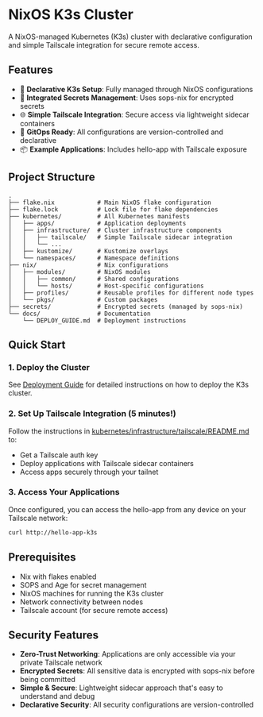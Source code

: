 # NixOS K3s Cluster

A NixOS-managed Kubernetes (K3s) cluster with declarative configuration and simple Tailscale integration for secure remote access.

## Features

- 🚀 **Declarative K3s Setup**: Fully managed through NixOS configurations
- 🔐 **Integrated Secrets Management**: Uses sops-nix for encrypted secrets
- 🌐 **Simple Tailscale Integration**: Secure access via lightweight sidecar containers
- 🎯 **GitOps Ready**: All configurations are version-controlled and declarative
- 📦 **Example Applications**: Includes hello-app with Tailscale exposure

## Project Structure

```
.
├── flake.nix            # Main NixOS flake configuration
├── flake.lock           # Lock file for flake dependencies
├── kubernetes/          # All Kubernetes manifests
│   ├── apps/            # Application deployments
│   ├── infrastructure/  # Cluster infrastructure components
│   │   ├── tailscale/   # Simple Tailscale sidecar integration
│   │   └── ...
│   ├── kustomize/       # Kustomize overlays
│   └── namespaces/      # Namespace definitions
├── nix/                 # Nix configurations
│   ├── modules/         # NixOS modules
│   │   ├── common/      # Shared configurations
│   │   └── hosts/       # Host-specific configurations
│   ├── profiles/        # Reusable profiles for different node types
│   └── pkgs/            # Custom packages
├── secrets/             # Encrypted secrets (managed by sops-nix)
└── docs/                # Documentation
    └── DEPLOY_GUIDE.md  # Deployment instructions
```

## Quick Start

### 1. Deploy the Cluster
See [Deployment Guide](docs/DEPLOY_GUIDE.md) for detailed instructions on how to deploy the K3s cluster.

### 2. Set Up Tailscale Integration (5 minutes!)
Follow the instructions in [kubernetes/infrastructure/tailscale/README.md](kubernetes/infrastructure/tailscale/README.md) to:
- Get a Tailscale auth key
- Deploy applications with Tailscale sidecar containers
- Access apps securely through your tailnet

### 3. Access Your Applications
Once configured, you can access the hello-app from any device on your Tailscale network:
```bash
curl http://hello-app-k3s
```

## Prerequisites

- Nix with flakes enabled
- SOPS and Age for secret management
- NixOS machines for running the K3s cluster
- Network connectivity between nodes
- Tailscale account (for secure remote access)

## Security Features

- **Zero-Trust Networking**: Applications are only accessible via your private Tailscale network
- **Encrypted Secrets**: All sensitive data is encrypted with sops-nix before being committed
- **Simple & Secure**: Lightweight sidecar approach that's easy to understand and debug
- **Declarative Security**: All security configurations are version-controlled 